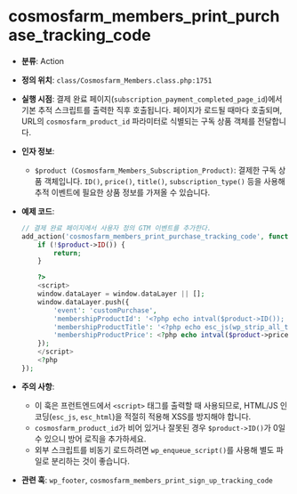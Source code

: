 ﻿# cosmosfarm_members_print_purchase_tracking_code

- **분류**: Action
- **정의 위치**: `class/Cosmosfarm_Members.class.php:1751`
- **실행 시점**: 결제 완료 페이지(`subscription_payment_completed_page_id`)에서 기본 추적 스크립트를 출력한 직후 호출됩니다. 페이지가 로드될 때마다 호출되며, URL의 `cosmosfarm_product_id` 파라미터로 식별되는 구독 상품 객체를 전달합니다.
- **인자 정보**:
  - `$product (Cosmosfarm_Members_Subscription_Product)`: 결제한 구독 상품 객체입니다. `ID()`, `price()`, `title()`, `subscription_type()` 등을 사용해 추적 이벤트에 필요한 상품 정보를 가져올 수 있습니다.
- **예제 코드**:

  ```php
  // 결제 완료 페이지에서 사용자 정의 GTM 이벤트를 추가한다.
  add_action('cosmosfarm_members_print_purchase_tracking_code', function ($product) {
      if (!$product->ID()) {
          return;
      }
  
      ?>
      <script>
      window.dataLayer = window.dataLayer || [];
      window.dataLayer.push({
          'event': 'customPurchase',
          'membershipProductId': '<?php echo intval($product->ID()); ?>',
          'membershipProductTitle': '<?php echo esc_js(wp_strip_all_tags($product->title())); ?>',
          'membershipProductPrice': <?php echo intval($product->price()); ?>
      });
      </script>
      <?php
  });
  ```
- **주의 사항**:
  - 이 훅은 프런트엔드에서 `<script>` 태그를 출력할 때 사용되므로, HTML/JS 인코딩(`esc_js`, `esc_html`)을 적절히 적용해 XSS를 방지해야 합니다.
  - `cosmosfarm_product_id`가 비어 있거나 잘못된 경우 `$product->ID()`가 0일 수 있으니 방어 로직을 추가하세요.
  - 외부 스크립트를 비동기 로드하려면 `wp_enqueue_script()`를 사용해 별도 파일로 분리하는 것이 좋습니다.
- **관련 훅**: `wp_footer`, `cosmosfarm_members_print_sign_up_tracking_code`
